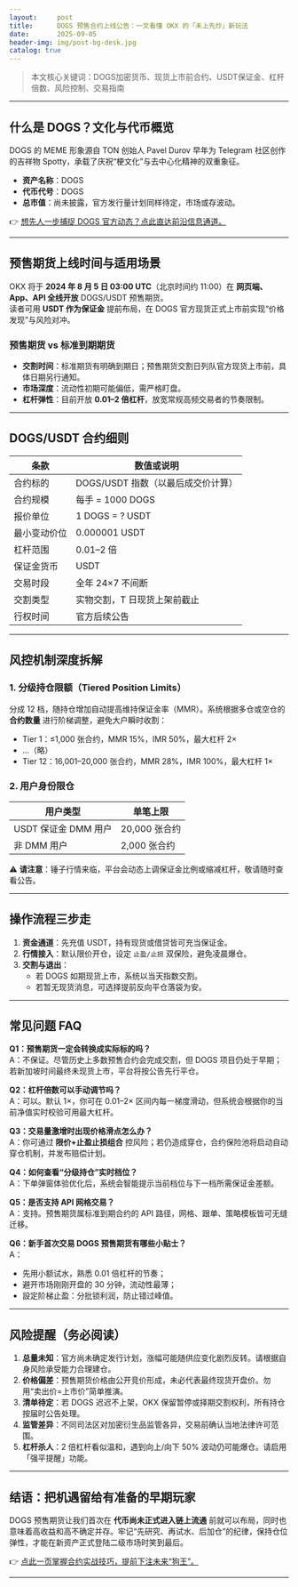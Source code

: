 ```yaml
---
layout:     post
title:      DOGS 预售合约上线公告：一文看懂 OKX 的「未上先炒」新玩法
date:       2025-09-05
header-img: img/post-bg-desk.jpg
catalog: true
---
```


> 本文核心关键词：DOGS加密货币、现货上市前合约、USDT保证金、杠杆倍数、风险控制、交易指南

---

## 什么是 DOGS？文化与代币概览

DOGS 的 MEME 形象源自 TON 创始人 Pavel Durov 早年为 Telegram 社区创作的吉祥物 Spotty，承载了庆祝“梗文化”与去中心化精神的双重象征。  
- **资产名称**：DOGS  
- **代币代号**：DOGS  
- **总市值**：尚未披露，官方发行量计划同样待定，市场或存波动。  

👉 [想先人一步捕捉 DOGS 官方动态？点此直达前沿信息通道。](https://okxdog.com/)

---

## 预售期货上线时间与适用场景

OKX 将于 **2024 年 8 月 5 日 03:00 UTC**（北京时间约 11:00）在 **网页端、App、API 全线开放** DOGS/USDT 预售期货。  
读者可用 **USDT 作为保证金** 提前布局，在 DOGS 官方现货正式上市前实现“价格发现”与风险对冲。

### 预售期货 vs 标准到期期货
- **交割时间**：标准期货有明确到期日；预售期货交割日列队官方现货上市前，具体日期另行通知。  
- **市场深度**：流动性初期可能偏低，需严格盯盘。  
- **杠杆弹性**：目前开放 **0.01–2 倍杠杆**，放宽常规高频交易者的节奏限制。

---

## DOGS/USDT 合约细则

| 条款           | 数值或说明                           |
|----------------|--------------------------------------|
| 合约标的       | DOGS/USDT 指数（以最后成交价计算）   |
| 合约规模       | 每手 = 1000 DOGS                    |
| 报价单位       | 1 DOGS = ? USDT                      |
| 最小变动价位   | 0.000001 USDT                        |
| 杠杆范围       | 0.01–2 倍                            |
| 保证金货币     | USDT                                 |
| 交易时段       | 全年 24×7 不间断                    |
| 交割类型       | 实物交割，T 日现货上架前截止        |
| 行权时间       | 官方后续公告                         |

---

## 风控机制深度拆解

### 1. 分级持仓限额（Tiered Position Limits）

分成 12 档，随持仓增加自动提高维持保证金率（MMR）。系统根据多仓或空仓的 **合约数量** 进行阶梯调整，避免大户瞬时收割：

- Tier 1：≤1,000 张合约，MMR 15%，IMR 50%，最大杠杆 2×  
- …（略）  
- Tier 12：16,001–20,000 张合约，MMR 28%，IMR 100%，最大杠杆 1×  

### 2. 用户身份限仓

| 用户类型 | 单笔上限 |
|----------|----------|
| USDT 保证金 DMM 用户 | 20,000 张合约 |
| 非 DMM 用户          |  2,000 张合约 |

⚠️ **请注意**：锤子行情来临，平台会动态上调保证金比例或缩减杠杆，敬请随时查看公告。

---

## 操作流程三步走

1. **资金通道**：先充值 USDT，持有现货或借贷皆可充当保证金。  
2. **行情接入**：默认限价开仓，设定 `止盈/止损` 双保险，避免凌晨爆仓。  
3. **交割与退出**：  
   - 若 DOGS 如期现货上市，系统以当天指数交割。  
   - 若暂无现货消息，可选择提前反向平仓落袋为安。

---

## 常见问题 FAQ

**Q1：预售期货一定会转换成实际标的吗？**  
A：不保证。尽管历史上多数预售合约会完成交割，但 DOGS 项目仍处于早期；若新加坡时间最终未现货上市，平台将按公告先行平仓。

**Q2：杠杆倍数可以手动调节吗？**  
A：可以。默认 1×，你可在 0.01–2× 区间内每一梯度滑动，但系统会根据你的当前净值实时校验可用最大杠杆。

**Q3：交易量激增时出现价格滑点怎么办？**  
A：你可通过 **限价+止盈止损组合** 控风险；若仍造成穿仓，合约保险池将启动自动穿仓机制，并发布赔偿计划。

**Q4：如何查看“分级持仓”实时档位？**  
A：下单弹窗体验优化后，系统会智能提示当前档位与下一档所需保证金差额。

**Q5：是否支持 API 网格交易？**  
A：支持。预售期货属标准到期合约的 API 路径，网格、跟单、策略模板皆可无缝迁移。

**Q6：新手首次交易 DOGS 预售期货有哪些小贴士？**  
A：  
- 先用小额试水，熟悉 0.01 倍杠杆的节奏；  
- 避开市场刚刚开盘的 30 分钟，流动性最薄；  
- 設定阶梯止盈：分批锁利润，防止错过峰值。

---

## 风险提醒（务必阅读）

1. **总量未知**：官方尚未确定发行计划，涨幅可能随供应变化剧烈反转。请根据自身风险承受能力合理建仓。  
2. **价格偏差**：预售期货价格由公开竞价形成，未必代表最终现货开盘价。勿用“卖出价=上市价”简单推演。  
3. **清单待定**：若 DOGS 迟迟不上架，OKX 保留暂停或择期交割权利，所有持仓按届时公告处理。  
4. **监管差异**：不同司法区对加密衍生品监管各异，交易前确认当地法律许可范围。  
5. **杠杆杀人**：2 倍杠杆看似温和，遇到向上/向下 50% 波动仍可能爆仓。请启用「强平提醒」功能。

---

## 结语：把机遇留给有准备的早期玩家

DOGS 预售期货让我们首次在 **代币尚未正式进入链上流通** 前就可以布局，同时也意味着高收益和高不确定并存。牢记“先研究、再试水、后加仓”的纪律，保持仓位弹性，才能在新资产正式登陆二级市场时笑到最后。

👉 [点此一页掌握合约实战技巧，提前下注未来“狗王”。](https://okxdog.com/)

---